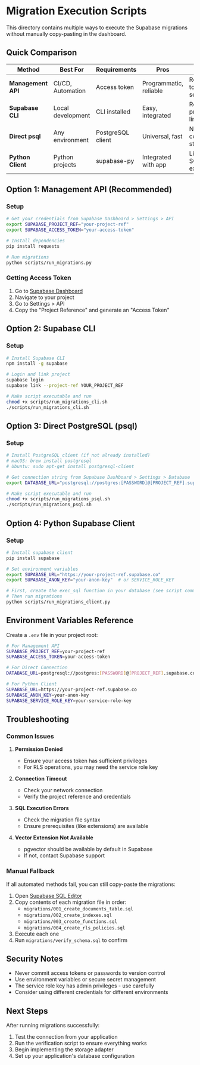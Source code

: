 # Migration Execution Scripts

This directory contains multiple ways to execute the Supabase migrations without manually copy-pasting in the dashboard.

## Quick Comparison

| Method | Best For | Requirements | Pros | Cons |
|--------|----------|--------------|------|------|
| **Management API** | CI/CD, Automation | Access token | Programmatic, reliable | Requires token setup |
| **Supabase CLI** | Local development | CLI installed | Easy, integrated | Requires project linking |
| **Direct psql** | Any environment | PostgreSQL client | Universal, fast | Need connection string |
| **Python Client** | Python projects | supabase-py | Integrated with app | Limited SQL execution |

## Option 1: Management API (Recommended)

### Setup
```bash
# Get your credentials from Supabase Dashboard > Settings > API
export SUPABASE_PROJECT_REF="your-project-ref"
export SUPABASE_ACCESS_TOKEN="your-access-token"

# Install dependencies
pip install requests

# Run migrations
python scripts/run_migrations.py
```

### Getting Access Token
1. Go to [Supabase Dashboard](https://supabase.com/dashboard)
2. Navigate to your project
3. Go to Settings > API
4. Copy the "Project Reference" and generate an "Access Token"

## Option 2: Supabase CLI

### Setup
```bash
# Install Supabase CLI
npm install -g supabase

# Login and link project
supabase login
supabase link --project-ref YOUR_PROJECT_REF

# Make script executable and run
chmod +x scripts/run_migrations_cli.sh
./scripts/run_migrations_cli.sh
```

## Option 3: Direct PostgreSQL (psql)

### Setup
```bash
# Install PostgreSQL client (if not already installed)
# macOS: brew install postgresql
# Ubuntu: sudo apt-get install postgresql-client

# Get connection string from Supabase Dashboard > Settings > Database
export DATABASE_URL="postgresql://postgres:[PASSWORD]@[PROJECT_REF].supabase.co:5432/postgres"

# Make script executable and run
chmod +x scripts/run_migrations_psql.sh
./scripts/run_migrations_psql.sh
```

## Option 4: Python Supabase Client

### Setup
```bash
# Install supabase client
pip install supabase

# Set environment variables
export SUPABASE_URL="https://your-project-ref.supabase.co"
export SUPABASE_ANON_KEY="your-anon-key"  # or SERVICE_ROLE_KEY

# First, create the exec_sql function in your database (see script comments)
# Then run migrations
python scripts/run_migrations_client.py
```

## Environment Variables Reference

Create a `.env` file in your project root:

```bash
# For Management API
SUPABASE_PROJECT_REF=your-project-ref
SUPABASE_ACCESS_TOKEN=your-access-token

# For Direct Connection
DATABASE_URL=postgresql://postgres:[PASSWORD]@[PROJECT_REF].supabase.co:5432/postgres

# For Python Client
SUPABASE_URL=https://your-project-ref.supabase.co
SUPABASE_ANON_KEY=your-anon-key
SUPABASE_SERVICE_ROLE_KEY=your-service-role-key
```

## Troubleshooting

### Common Issues

1. **Permission Denied**
   - Ensure your access token has sufficient privileges
   - For RLS operations, you may need the service role key

2. **Connection Timeout**
   - Check your network connection
   - Verify the project reference and credentials

3. **SQL Execution Errors**
   - Check the migration file syntax
   - Ensure prerequisites (like extensions) are available

4. **Vector Extension Not Available**
   - pgvector should be available by default in Supabase
   - If not, contact Supabase support

### Manual Fallback

If all automated methods fail, you can still copy-paste the migrations:

1. Open [Supabase SQL Editor](https://supabase.com/dashboard/project/_/sql)
2. Copy contents of each migration file in order:
   - `migrations/001_create_documents_table.sql`
   - `migrations/002_create_indexes.sql`
   - `migrations/003_create_functions.sql`
   - `migrations/004_create_rls_policies.sql`
3. Execute each one
4. Run `migrations/verify_schema.sql` to confirm

## Security Notes

- Never commit access tokens or passwords to version control
- Use environment variables or secure secret management
- The service role key has admin privileges - use carefully
- Consider using different credentials for different environments

## Next Steps

After running migrations successfully:

1. Test the connection from your application
2. Run the verification script to ensure everything works
3. Begin implementing the storage adapter
4. Set up your application's database configuration